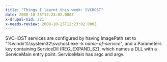 ```yaml
---
title: "Things I learnt this week: SVCHOST"
date: 2008-10-25T12:23:02.000Z
x-drupal-nid: 221
x-needs-review: 2008-10-25T12:23:02.000Z
---
```

SVCHOST services are configured by having ImagePath set to "%windir%\system32\svchost.exe -k _name-of-service_", and a Parameters key containing ServiceDll (REG_EXPAND_SZ), which names a DLL with a ServiceMain entry point. ServiceMain has argc and argv.